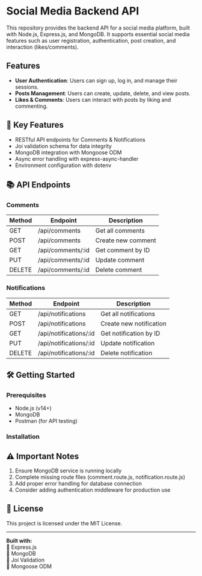 # Social Media Backend API

This repository provides the backend API for a social media platform, built with Node.js, Express.js, and MongoDB. It supports essential social media features such as user registration, authentication, post creation, and interaction (likes/comments).

## Features
- **User Authentication**: Users can sign up, log in, and manage their sessions.
- **Posts Management**: Users can create, update, delete, and view posts.
- **Likes & Comments**: Users can interact with posts by liking and commenting.

## 🚀 Key Features

- RESTful API endpoints for Comments & Notifications
- Joi validation schema for data integrity
- MongoDB integration with Mongoose ODM
- Async error handling with express-async-handler
- Environment configuration with dotenv

## 📚 API Endpoints

### Comments
| Method | Endpoint           | Description                |
|--------|--------------------|----------------------------|
| GET    | /api/comments      | Get all comments           |
| POST   | /api/comments      | Create new comment         |
| GET    | /api/comments/:id  | Get comment by ID          |
| PUT    | /api/comments/:id  | Update comment             |
| DELETE | /api/comments/:id  | Delete comment             |

### Notifications
| Method | Endpoint               | Description                |
|--------|------------------------|----------------------------|
| GET    | /api/notifications     | Get all notifications      |
| POST   | /api/notifications     | Create new notification    |
| GET    | /api/notifications/:id | Get notification by ID     |
| PUT    | /api/notifications/:id | Update notification        |
| DELETE | /api/notifications/:id | Delete notification        |

## 🛠️ Getting Started

### Prerequisites
- Node.js (v14+)
- MongoDB
- Postman (for API testing)

### Installation

## ⚠️ Important Notes

1. Ensure MongoDB service is running locally
2. Complete missing route files (comment.route.js, notification.route.js)
3. Add proper error handling for database connection
4. Consider adding authentication middleware for production use

## 📜 License
This project is licensed under the MIT License.

---

**Built with:**  
🔹 Express.js  
🔹 MongoDB  
🔹 Joi Validation  
🔹 Mongoose ODM  
